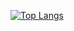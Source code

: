 [![Top Langs](https://github-readme-stats.vercel.app/api/top-langs/?username=ilefM&layout=compact&theme=catppuccin_mocha)](https://github.com/ilefM)
